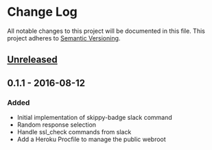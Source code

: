 # Change Log
All notable changes to this project will be documented in this file.
This project adheres to [Semantic Versioning](http://semver.org/).

## [Unreleased]

## 0.1.1 - 2016-08-12
### Added
- Initial implementation of skippy-badge slack command
- Random response selection
- Handle ssl_check commands from slack
- Add a Heroku Procfile to manage the public webroot

[Unreleased]: https://github.com/houseofdross/slack-skippybadge/compare/v0.1.1...HEAD
[0.1.0]: https://github.com/houseofdross/slack-skippybadge/compare/0.1.1...0.0.0